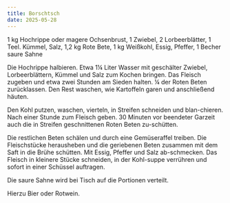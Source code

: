 ```yaml
---
title: Borschtsch
date: 2025-05-28
---
```


1 kg Hochrippe oder magere Ochsenbrust, 1 Zwiebel, 2 Lorbeerblätter, 1 Teel. Kümmel, Salz, 1,2 kg Rote Bete, 1 kg Weißkohl, Essig, Pfeffer, 1 Becher saure Sahne

Die Hochrippe halbieren. Etwa 1¼ Liter Wasser mit geschälter Zwiebel, Lorbeerblättern, Kümmel und Salz zum Kochen bringen. Das Fleisch zugeben und etwa zwei Stunden am Sieden halten.
¼ der Roten Beten zurücklassen. Den Rest waschen, wie Kartoffeln garen und anschließend häuten.

Den Kohl putzen, waschen, vierteln, in Streifen schneiden und blan-chieren. Nach einer Stunde zum Fleisch geben. 30 Minuten vor beendeter Garzeit auch die in Streifen geschnittenen Roten Beten zu-schütten.

Die restlichen Beten schälen und durch eine Gemüseraffel treiben. Die Fleischstücke herausheben und die geriebenen Beten zusammen mit dem Saft in die Brühe schütten. Mit Essig, Pfeffer und Salz ab-schmecken. Das Fleisch in kleinere Stücke schneiden, in der Kohl-suppe verrühren und sofort in einer Schüssel auftragen.

Die saure Sahne wird bei Tisch auf die Portionen verteilt.

Hierzu Bier oder Rotwein.

